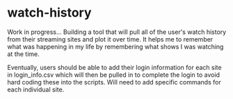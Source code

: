 # watch-history

Work in progress...
Building a tool that will pull all of the user's watch history from their streaming sites and plot it over time. It helps me to remember what was happening in my life by remembering what shows I was watching at the time. 

Eventually, users should be able to add their login information for each site in login_info.csv which will then be pulled in to complete the login to avoid hard coding these into the scripts. Will need to add specific commands for each individual site.
